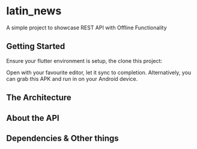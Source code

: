 # latin_news

A simple project to showcase REST API with Offline Functionality

## Getting Started

Ensure your flutter environment is setup, the clone this project:

Open with your favourite editor, let it sync to completion. 
Alternatively, you can grab this APK and run in on your Android device.

## The Architecture

## About the API

## Dependencies & Other things